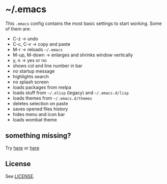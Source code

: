 # ~/.emacs

This `.emacs` config contains the most basic settings to start working. Some of them are:

* C-z -> undo
* C-c, C-v -> copy and paste
* M-r -> reloads `~/.emacs`
* M-up, M-down -> enlarges and shrinks window vertically
* y, n -> yes or no
* shows col and line number in bar
* no startup message
* highlights search
* no splash screen
* loads packages from melpa
* loads stuff from `~/.elisp` (legacy) and `~/.emacs.d/lisp`
* loads themes from `~/.emacs.d/themes`
* deletes selection on paste
* saves opened files history 
* hides menu and icon bar
* loads wombat theme

## something missing?

Try [here](https://github.com/lvm/dot-emacs/issues) or [here](https://github.com/lvm/dot-emacs/pulls)

## License

See [LICENSE](LICENSE).
